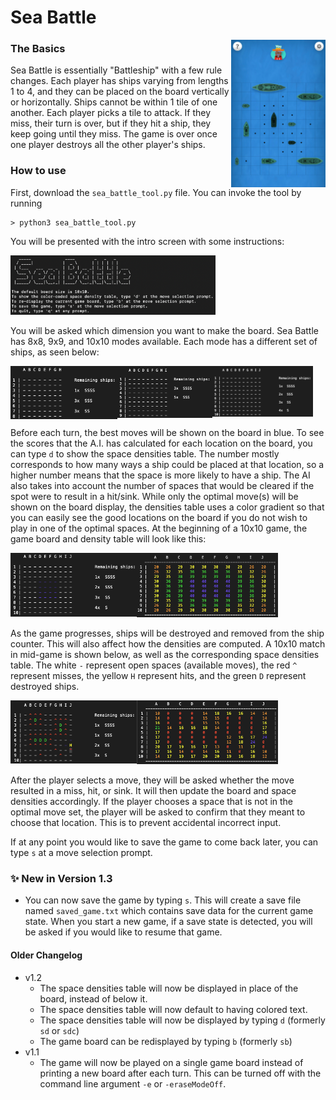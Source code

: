 # Sea Battle  
<img src="/Images/Sea%20Battle/sampleSeaBattleBoard.png" alt = "sample board" width="30%" align = "right">  

### The Basics  
Sea Battle is essentially "Battleship" with a few rule changes. Each 
player has ships varying from lengths 1 to 4, and they can be placed 
on the board vertically or horizontally. Ships cannot be within 1 
tile of one another. Each player picks a tile to attack. If they miss, 
their turn is over, but if they hit a ship, they keep going until 
they miss. The game is over once one player destroys all the other 
player's ships.  
### How to use
First, download the `sea_battle_tool.py` file. You can invoke the 
tool by running  
```
> python3 sea_battle_tool.py
```
You will be presented with the intro screen with some instructions:  

<img src="/Images/Sea%20Battle/starting_prompts.png" alt = "starting instructions" width="65%"><br/>  
  
You will be asked which dimension you want to make the board. Sea 
Battle has 8x8, 9x9, and 10x10 modes available. Each mode has a 
different set of ships, as seen below:  

<img src="/Images/Sea%20Battle/starting_8board.png" alt = "starting 8x8 board" width="34%" align = "left">
<img src="/Images/Sea%20Battle/starting_9board.png" alt = "starting 9x9 board" width="30%" align = "left">
<img src="/Images/Sea%20Battle/starting_10board.png" alt = "starting 10x10 board" width="32%"><br/>  

Before each turn, the best moves will be shown on the board in blue. 
To see the scores that the A.I. has calculated for each location on 
the board, you can type `d` to show the space densities table. The 
number mostly corresponds to how many ways a ship could be placed 
at that location, so a higher number means that the space is more 
likely to have a ship. The AI also takes into account the number of 
spaces that would be cleared if the spot were to result in a hit/sink.
While only the optimal move(s) will be shown on the board display, the 
densities table uses a color gradient so that you can easily see the 
good locations on the board if you do not wish to play in one of the
optimal spaces. At the beginning of a 10x10 game, the game board and 
density table will look like this:  

<img src="/Images/Sea%20Battle/starting_bestmoves.png" alt = "starting 10x10 board best moves" width="40%" align = "left">
<img src="/Images/Sea%20Battle/starting_densities.png" alt = "starting 10x10 space densities" width="45%"><br/>    
  
As the game progresses, ships will be destroyed and removed from the 
ship counter. This will also affect how the densities are computed. 
A 10x10 match in mid-game is shown below, as well as the corresponding 
space densities table. The white `-` represent open spaces (available 
moves), the red `^` represent misses, the yellow `H` represent hits, 
and the green `D` represent destroyed ships.  

<img src="/Images/Sea%20Battle/midgame_board.png" alt = "mid-game 10x10 board" width="40%" align = "left">
<img src="/Images/Sea%20Battle/midgame_densities.png" alt = "mid-game space densitites" width="45%"><br/>  

After the player selects a move, they will be asked whether the move 
resulted in a miss, hit, or sink. It will then update the board and 
space densities accordingly. If the player chooses a space that is 
not in the optimal move set, the player will be asked to confirm that 
they meant to choose that location. This is to prevent accidental 
incorrect input.  

If at any point you would like to save the game to come back later, 
you can type `s` at a move selection prompt.

### ✨ New in Version 1.3
* You can now save the game by typing `s`. This will create a save 
file named `saved_game.txt` which contains save data for the current 
game state. When you start a new game, if a save state is detected, 
you will be asked if you would like to resume that game.

#### Older Changelog
* v1.2
  * The space densities table will now be displayed in place of the
      board, instead of below it.
  * The space densities table will now default to having colored text.
  * The space densities table will now be displayed by typing `d`
    (formerly `sd` or `sdc`)
  * The game board can be redisplayed by typing `b` (formerly `sb`)
* v1.1
  * The game will now be played on a single game board instead of 
  printing a new board after each turn. This can be turned off with 
  the command line argument `-e` or `-eraseModeOff`.
